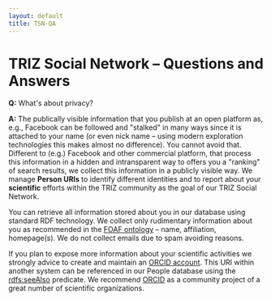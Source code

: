```yaml
---
layout: default
title: TSN-QA
---
```


# TRIZ Social Network &ndash; Questions and Answers

**Q:** What's about privacy?

**A:** The publically visible information that you publish at an open platform
as, e.g., Facebook can be followed and "stalked" in many ways since it is
attached to your name (or even nick name &ndash; using modern exploration
technologies this makes almost no difference).  You cannot avoid that.
Different to (e.g.) Facebook and other commercial platform, that process this
information in a hidden and intransparent way to offers you a "ranking" of
search results, we collect this information in a publicly visible way. We
manage **Person URIs** to identify different identities and to report about
your **scientific** efforts within the TRIZ community as the goal of our TRIZ
Social Network.

You can retrieve all information stored about you in our database using
standard RDF technology. We collect only rudimentary information about you as
recommended in the [FOAF ontology](http://xmlns.com/foaf/spec/) &ndash; name,
affiliation, homepage(s).  We do not collect emails due to spam avoiding
reasons.

If you plan to expose more information about your scientific activities we
strongly advice to create and maintain an [ORCID account](https://orcid.org/).
This URI within another system can be referenced in our People database using
the [rdfs:seeAlso](https://www.w3.org/wiki/UsingSeeAlso) predicate.  We
recommend [ORCID](https://en.wikipedia.org/wiki/ORCID) as a community project
of a great number of scientific organizations.

